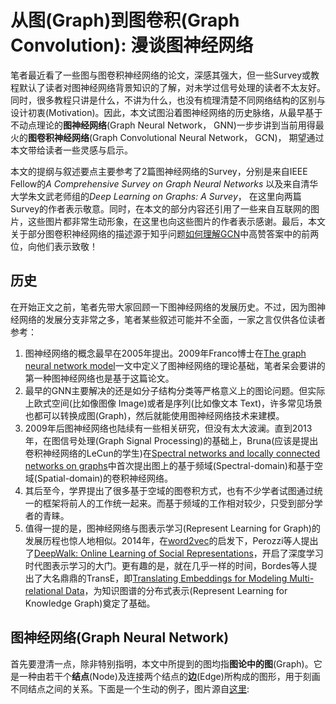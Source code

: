 # 从图(Graph)到图卷积(Graph Convolution): 漫谈图神经网络

笔者最近看了一些图与图卷积神经网络的论文，深感其强大，但一些Survey或教程默认了读者对图神经网络背景知识的了解，对未学过信号处理的读者不太友好。同时，很多教程只讲是什么，不讲为什么，也没有梳理清楚不同网络结构的区别与设计初衷(Motivation)。因此，本文试图沿着图神经网络的历史脉络，从最早基于不动点理论的**图神经网络**(Graph Neural Network， GNN)一步步讲到当前用得最火的**图卷积神经网络**(Graph Convolutional Neural Network， GCN)， 期望通过本文带给读者一些灵感与启示。

本文的提纲与叙述要点主要参考了2篇图神经网络的Survey，分别是来自IEEE Fellow的*A Comprehensive Survey on Graph Neural Networks* 以及来自清华大学朱文武老师组的*Deep Learning on Graphs: A Survey*， 在这里向两篇Survey的作者表示敬意。同时，在本文的部分内容还引用了一些来自互联网的图片，这些图片都非常生动形象，在这里也向这些图片的作者表示感谢。最后，本文关于部分图卷积神经网络的描述源于知乎问题[如何理解GCN](https://www.zhihu.com/question/54504471
)中高赞答案中的前两位，向他们表示致敬！

## 历史

在开始正文之前，笔者先带大家回顾一下图神经网络的发展历史。不过，因为图神经网络的发展分支非常之多，笔者某些叙述可能并不全面，一家之言仅供各位读者参考：
1. 图神经网络的概念最早在2005年提出。2009年Franco博士在[The graph neural network model](https://persagen.com/files/misc/scarselli2009graph.pdf)一文中定义了图神经网络的理论基础，笔者呆会要讲的第一种图神经网络也是基于这篇论文。
2. 最早的GNN主要解决的还是如分子结构分类等严格意义上的图论问题。但实际上欧式空间(比如像图像 Image)或者是序列(比如像文本 Text)，许多常见场景也都可以转换成图(Graph)，然后就能使用图神经网络技术来建模。
3. 2009年后图神经网络也陆续有一些相关研究，但没有太大波澜。直到2013年，在图信号处理(Graph Signal Processing)的基础上，Bruna(应该是提出卷积神经网络的LeCun的学生)在[Spectral networks and locally connected networks on graphs](https://arxiv.org/abs/1312.6203)中首次提出图上的基于频域(Spectral-domain)和基于空域(Spatial-domain)的卷积神经网络。
4. 其后至今，学界提出了很多基于空域的图卷积方式，也有不少学者试图通过统一的框架将前人的工作统一起来。而基于频域的工作相对较少，只受到部分学者的青睐。
5. 值得一提的是，图神经网络与图表示学习(Represent Learning for Graph)的发展历程也惊人地相似。2014年，在[word2vec](http://papers.nips.cc/paper/5021-distributed-representations-of-words-andphrases)的启发下，Perozzi等人提出了[DeepWalk: Online Learning of Social Representations](https://arxiv.org/abs/1403.6652)，开启了深度学习时代图表示学习的大门。更有趣的是，就在几乎一样的时间，Bordes等人提出了大名鼎鼎的TransE，即[Translating Embeddings for Modeling Multi-relational Data](https://papers.nips.cc/paper/5071-translating-embeddings-for-modeling-multi-relational-data)，为知识图谱的分布式表示(Represent Learning for Knowledge Graph)奠定了基础。


## 图神经网络(Graph Neural Network)

首先要澄清一点，除非特别指明，本文中所提到的图均指**图论中的图**(Graph)。它是一种由若干个**结点**(Node)及连接两个结点的**边**(Edge)所构成的图形，用于刻画不同结点之间的关系。下面是一个生动的例子，图片源自[这里](https://arxiv.org/abs/1812.04202v1):